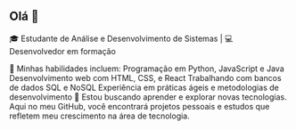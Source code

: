 ## Olá 👋

🎓 Estudante de Análise e Desenvolvimento de Sistemas | 💻 Desenvolvedor em formação

🔧 Minhas habilidades incluem:
Programação em Python, JavaScript e Java
Desenvolvimento web com HTML, CSS, e React
Trabalhando com bancos de dados SQL e NoSQL
Experiência em práticas ágeis e metodologias de desenvolvimento
🚀 Estou buscando aprender e explorar novas tecnologias. 
Aqui no meu GitHub, você encontrará projetos pessoais e estudos que refletem meu crescimento na área de tecnologia.

